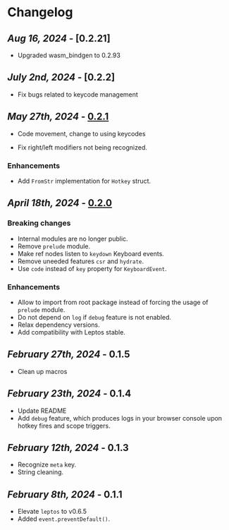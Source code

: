 # Changelog

## _Aug 16, 2024_ - [0.2.21]
- Upgraded wasm_bindgen to 0.2.93


## _July 2nd, 2024_ - [0.2.2]
- Fix bugs related to keycode management

## _May 27th, 2024_ - [0.2.1]
- Code movement, change to using keycodes


- Fix right/left modifiers not being recognized.

### Enhancements

- Add `FromStr` implementation for `Hotkey` struct.

## _April 18th, 2024_ - [0.2.0]

### Breaking changes

- Internal modules are no longer public.
- Remove `prelude` module.
- Make ref nodes listen to `keydown` Keyboard events.
- Remove uneeded features `csr` and `hydrate`.
- Use `code` instead of `key` property for `KeyboardEvent`.

### Enhancements

- Allow to import from root package instead of forcing the usage of `prelude` module.
- Do not depend on `log` if `debug` feature is not enabled.
- Relax dependency versions.
- Add compatibility with Leptos stable.

## _February 27th, 2024_ - 0.1.5

- Clean up macros

## _February 23th, 2024_ - 0.1.4

- Update README
- Add `debug` feature, which produces logs in your browser console upon hotkey fires and scope triggers.

## _February 12th, 2024_ - 0.1.3

- Recognize `meta` key.
- String cleaning.

## _February 8th, 2024_ - 0.1.1

- Elevate `leptos` to v0.6.5
- Added `event.preventDefault()`.

[0.2.1]: https://github.com/gaucho-labs/leptos-hotkeys/compare/v0.2.0...v0.2.1
[0.2.0]: https://github.com/gaucho-labs/leptos-hotkeys/compare/b83afc96...v0.2.0
